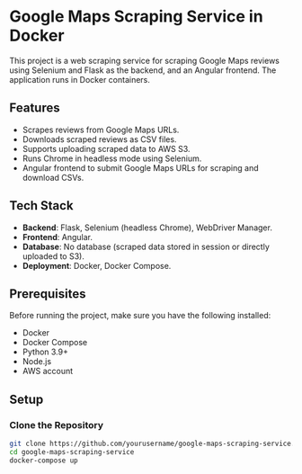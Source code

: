 # Google Maps Scraping Service in Docker

This project is a web scraping service for scraping Google Maps reviews using Selenium and Flask as the backend, and an Angular frontend. The application runs in Docker containers.

## Features
- Scrapes reviews from Google Maps URLs.
- Downloads scraped reviews as CSV files.
- Supports uploading scraped data to AWS S3.
- Runs Chrome in headless mode using Selenium.
- Angular frontend to submit Google Maps URLs for scraping and download CSVs.

## Tech Stack
- **Backend**: Flask, Selenium (headless Chrome), WebDriver Manager.
- **Frontend**: Angular.
- **Database**: No database (scraped data stored in session or directly uploaded to S3).
- **Deployment**: Docker, Docker Compose.

## Prerequisites
Before running the project, make sure you have the following installed:

- Docker
- Docker Compose
- Python 3.9+
- Node.js 
- AWS account

## Setup
### Clone the Repository

```bash
git clone https://github.com/yourusername/google-maps-scraping-service.git
cd google-maps-scraping-service
docker-compose up
